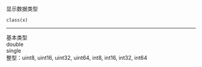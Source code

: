 显示数据类型
```
class(x)
```
---
基本类型  
double  
single  
整型：uint8, uint16, uint32, uint64, int8, int16, int32, int64  
